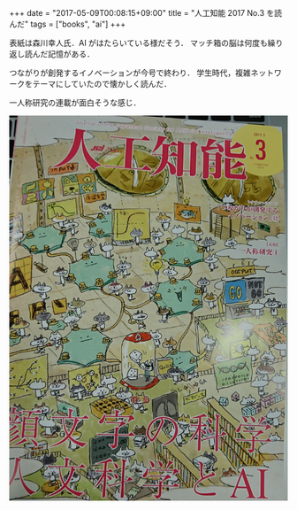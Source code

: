 +++
date = "2017-05-09T00:08:15+09:00"
title = "人工知能 2017 No.3 を読んだ"
tags = ["books", "ai"]
+++

表紙は森川幸人氏．AI がはたらいている様だそう．
マッチ箱の脳は何度も繰り返し読んだ記憶がある．

つながりが創発するイノベーションが今号で終わり．
学生時代，複雑ネットワークをテーマにしていたので懐かしく読んだ．

一人称研究の連載が面白そうな感じ．

![人工知能2017 No.3](/images/jsai_201705.jpg)
